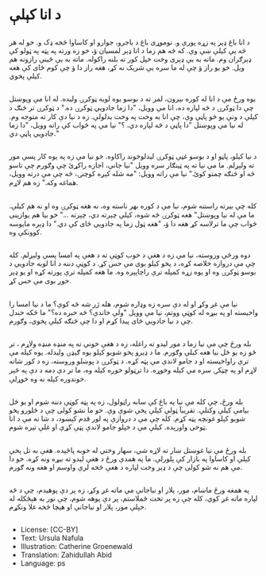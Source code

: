 # د انا کېلې

##
د انا باغ ډېر په زړه پورې و. نوموړی باغ د باجرو، جوارو او کاساوا څخه ډک و. خو له هر څه یې کیلې ښې وې. که څه هم زما د انا ډېر لمسیان ؤ، خو زه ورته په پټه په ټولو کې ډېرګران وم. ماته به یې ډېری وخت خپل کور ته بلنه راکوله. ماته به یې ځینې رازونه هم ویل. خو یو راز ؤ چې له ما سره یې شریک نه کړ، هغه راز دا ؤ چې کوم ځای کې هغه کیلې پخوي.

##
یوه ورځ مې د انا له کوره بېرون، لمر ته د بوسو یوه لویه ټوکرۍ ولیده. له انا مې وپوښتل چې دا ټوکرۍ د څه لپاره ده، انا مې وویل، "دا زما جادویي ټوکرۍ ده." د ټوکرۍ تر څنګ د کیلې د ونې یو څو پاڼې وې، چې انا به وخت په وخت بدلولې. زه د نیا دې کار ته متوجه وم. له نیا مې وپوښتل "دا پاڼې د څه لپاره دي، ؟" نیا مې په ځواب کې راته وویل، "دا زما جادویي پاڼې دي."

##
د نیا کیلو، پاڼو او د بوسو غټې ټوکرۍ لیدلوخوند راکاوه. خو نيا مې زه په يوه کار پسې مور ته ولېږلم. ما مې نیا ته په ټینګار سره وویل "نیا جانې، اجازه راکړئ چې وګورم چې تاسو څه او څنګه چمتو کوئ." نیا مې راته وویل: "مه شله کېږه کوچنۍ، څه چې مې درته وویل، هماغه وکه." زه هم لاړم.

##
کله چې بیرته راستنه شوم، نیا مې د کوره بهر ناسته وه، نه هغه ټوکرۍ وه او نه هم کیلې. ما مې له نیا وپوښتل" هغه ټوکرۍ څه شوه، کیلې چېرته دي، چېرته ..." خو بیا هم یوازینی ځواب چې ما ترلاسه کړ هغه دا ؤ، "هغه ټول زما په جادویي ځای کې دي." دا ډېره مایوسه کوونکې وه.

##
دوه ورځې وروسته، نیا مې زه د هغې د خوب کوټې ته د هغې په امسا پسې ولېږلم. کله چې مې دروازه خلاصه کړه، د پخو کیلو بوی مې حس کړ. د کوټې دننه د انا لویه جادويي د بوسو ټوکرۍ وه او یوه زړه کمپله ترې راچاپېره وه. ما هغه کمپله ترې پورته کړه او یو ډېر خوږ بوی مې حس کړ.

##
نیا مې غږ وکړ او له دې سره زه وډاره شوم، هله ژر شه څه کوې؟ ما د نیا امسا را واخیسته او په بیړه له کوټې ووتم، نیا مې وویل "ولې خاندې؟ څه خبره ده؟" ما ځکه خندل چې د نیا جادويي ځای پیدا کړم او دا چې څنګه کیلې پخوي، وګورم.

##
بله ورځ چې مې نیا زما د مور لیدو ته راغله، زه د هغې خونې ته په منډه منډه ولاړم ، تر څو زه یو ځل بیا هغه کیلې وګورم. ما د ډيرو پخو شویو کېلو یوه ګېډۍ ولیدله. یوه کیله مې ترې راواخیسته او د جامو لاندې مې پټه کړه. د ټوکرۍ د پوښلو وروسته، زه د کور شاته لاړم او په چټکۍ سره مې کېله وخوړه. دا ترټولو خوږه کیله وه، ما تر دې دمه د دې په څېر خوندوره کېله نه وه خوړلې.

##
بله ورځ، چې کله مې نيا په باغ کې سابه راټولول، زه په پټه کوټې دننه شوم او یو ځل بیامې کيلې وکتلې. تقریبآ ټولې کېلې پخې شوې وې. خو ما نشو کولی چې د څلورو پخو شویو کېلو غونچه پټه کړم. کله چې مې د دروازې په لور قدم کېښود، د شا نه مې د انا ټوخی واورېده. کیلې مې د خپلو جامو لاندې پټې کړې او غلې تیره شوم.

##
بله ورځ مې نیا غوښتل ښار ته لاړه شي، سهار وختي له خوبه پاڅېده. هغې به تل پخې کېلې او کاساوا په بازار کې پلورلې. ما په همدې ورځ د هغې لیدو ته بیړه ونه کړه. خو دا مې هم نه شو کولی چې د ډېر وخت لپاره د هغې څخه لرې واوسم او هغه ونه ګورم.

##
په همغه ورځ ماښام، مور، پلار او نیاجانې مې ماته غږ وکړ، زه پر دې پوهیدم، چې د څه لپاره ماته غږ کوي، کله چې زه پر تخت څملاستم، پر دې پوهه شوم، چې نور به هېڅکله له خپلې مور، پلار او نیاجانې او هیچا څخه غلا ونکړم.

##
* License: [CC-BY]
* Text: Ursula Nafula
* Illustration: Catherine Groenewald
* Translation: Zahidullah Abid
* Language: ps
